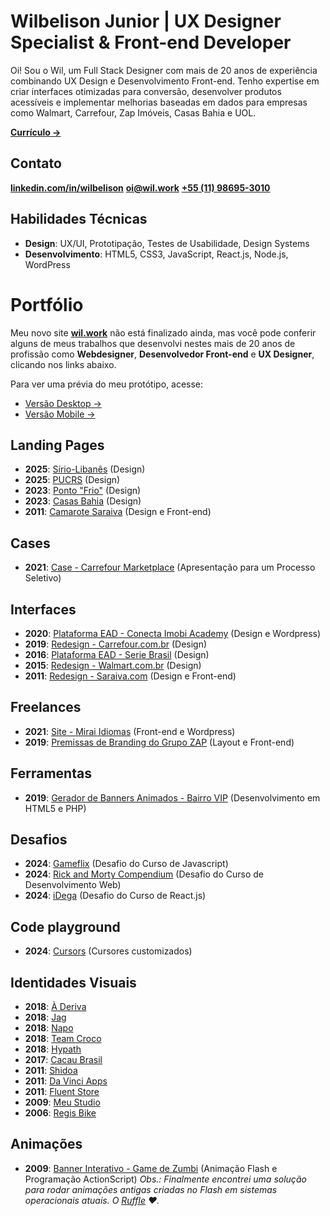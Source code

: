 # Wilbelison Junior | UX Designer Specialist & Front-end Developer 

Oi! Sou o Wil, um Full Stack Designer com mais de 20 anos de experiência combinando UX Design e Desenvolvimento Front-end. Tenho expertise em criar interfaces otimizadas para conversão, desenvolver produtos acessíveis e implementar melhorias baseadas em dados para empresas como Walmart, Carrefour, Zap Imóveis, Casas Bahia e UOL.

**[Currículo →](https://wilbelison.github.io/wilbelison/assets/wilbelison-cv-2025.pdf)**

## Contato

**[linkedin.com/in/wilbelison](https://www.linkedin.com/in/wilbelison/)**
**[oi@wil.work](mailto:oi@wil.work)** 
**[+55 (11) 98695-3010](https://api.whatsapp.com/send/?phone=5511986953010&text=Oi,%20Wil!)**

## Habilidades Técnicas

- **Design**: UX/UI, Prototipação, Testes de Usabilidade, Design Systems
- **Desenvolvimento**: HTML5, CSS3, JavaScript, React.js, Node.js, WordPress

# Portfólio

Meu novo site **[wil.work](https://wil.work)** não está finalizado ainda, mas você pode conferir alguns de meus trabalhos que desenvolvi nestes mais de 20 anos de profissão como **Webdesigner**, **Desenvolvedor Front-end** e **UX Designer**, clicando nos links abaixo.

Para ver uma prévia do meu protótipo, acesse:
* [Versão Desktop →](https://wilbelison.github.io/wilbelison/assets/2025-wil-work-desktop.jpg)
* [Versão Mobile →](https://wilbelison.github.io/wilbelison/assets/2025-wil-work-mobile.jpg)

## Landing Pages

* **2025**: [Sírio-Libanês](https://wilbelison.github.io/wilbelison/assets/2025-vitrine-sirio-libanes.jpg) (Design)
* **2025**: [PUCRS](https://wilbelison.github.io/wilbelison/assets/2025-melhoria-pdp-pucrs.jpg) (Design)
* **2023**: [Ponto "Frio"](https://wilbelison.github.io/wilbelison/assets/2023-lp-ponto.jpg) (Design)
* **2023**: [Casas Bahia](https://wilbelison.github.io/wilbelison/assets/2023-lp-casas-bahia.jpg) (Design)
* **2011**: [Camarote Saraiva](https://wilbelison.github.io/wilbelison/assets/2011-camarote-saraiva.jpg) (Design e Front-end)

## Cases

* **2021**: [Case - Carrefour Marketplace](https://www.figma.com/proto/CupLIB4tYbXou3JftE4yY7/olist-case-portal-do-seller-carrefour-marketplace?page-id=6%3A5&node-id=6-6&p=f&viewport=455%2C32%2C0.03&t=iMgnLMv6O4E7sc4X-1&scaling=min-zoom&content-scaling=fixed&starting-point-node-id=6%3A6&hotspot-hints=0&disable-default-keyboard-nav=1&hide-ui=1) (Apresentação para um Processo Seletivo)

## Interfaces

* **2020**: [Plataforma EAD - Conecta Imobi Academy](https://academy.conectaimobi.com.br/assine/) (Design e Wordpress)
* **2019**: [Redesign - Carrefour.com.br](https://www.carrefour.com.br/) (Design)
* **2016**: [Plataforma EAD - Serie Brasil](https://wilbelison.github.io/wilbelison/assets/2016-ead-serie-brasil.png) (Design)
* **2015**: [Redesign - Walmart.com.br](https://wilbelison.github.io/wilbelison/assets/2015-walmart-desktop.png) (Design)
* **2011**: [Redesign - Saraiva.com](https://wilbelison.github.io/wilbelison/assets/2011-saraiva.gif) (Design e Front-end)

## Freelances

* **2021**: [Site - Mirai Idiomas](https://www.miraiidiomas.com/) (Front-end e Wordpress)
* **2019**: [Premissas de Branding do Grupo ZAP](https://wilbelison.github.io/grupo-zap-premissas/) (Layout e Front-end)

## Ferramentas

* **2019**: [Gerador de Banners Animados - Bairro VIP](https://github.com/wilbelison/bairrovip) (Desenvolvimento em HTML5 e PHP)

## Desafios


* **2024**: [Gameflix](https://github.com/wilbelison/gameflix) (Desafio do Curso de Javascript)
* **2024**: [Rick and Morty Compendium](https://github.com/wilbelison/rickandmortycompendium) (Desafio do Curso de Desenvolvimento Web)
* **2024**: [iDega](https://github.com/wilbelison/idega) (Desafio do Curso de React.js)

## Code playground

* **2024**: [Cursors](https://wilbelison.github.io/wilwork-cursors/) (Cursores customizados)

## Identidades Visuais

* **2018**: [À Deriva](https://wilbelison.github.io/wilbelison/assets/2018-a-deriva.jpg)
* **2018**: [Jag](https://wilbelison.github.io/wilbelison/assets/2018-jag.jpg)
* **2018**: [Napo](https://wilbelison.github.io/wilbelison/assets/2018-napo.jpg)
* **2018**: [Team Croco](https://wilbelison.github.io/wilbelison/assets/2018-team-croco.jpg)
* **2018**: [Hypath](https://wilbelison.github.io/wilbelison/assets/2018-hypath.jpg)
* **2017**: [Cacau Brasil](https://wilbelison.github.io/wilbelison/assets/2017-cacau-brasil.jpg)
* **2011**: [Shidoa](https://wilbelison.github.io/wilbelison/assets/2011-shidoa.png)
* **2011**: [Da Vinci Apps](https://wilbelison.github.io/wilbelison/assets/2011-da-vinci-apps.jpg)
* **2011**: [Fluent Store](https://wilbelison.github.io/wilbelison/assets/2011-fluent-store.jpg)
* **2009**: [Meu Studio](https://wilbelison.github.io/wilbelison/assets/2009-meu-studio.jpg)
* **2006**: [Regis Bike](https://wilbelison.github.io/wilbelison/assets/2006-regis-bike.png)

## Animações

* **2009**: [Banner Interativo - Game de Zumbi](https://wilbelison.github.io/wilbelison/assets/2009-banner-game-zumbi.mp4) (Animação Flash e Programação ActionScript)
    *Obs.: Finalmente encontrei uma solução para rodar animações antigas criadas no Flash em sistemas operacionais atuais. O [Ruffle](https://ruffle.rs/) ❤️.*

